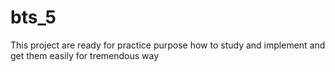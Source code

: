 # bts_5
This project are ready for practice purpose how to study and implement and get them easily for tremendous way
